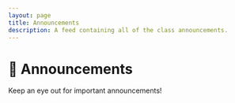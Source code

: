 ```yaml
---
layout: page
title: Announcements
description: A feed containing all of the class announcements.
---
```


# 📢 Announcements

Keep an eye out for important announcements!
